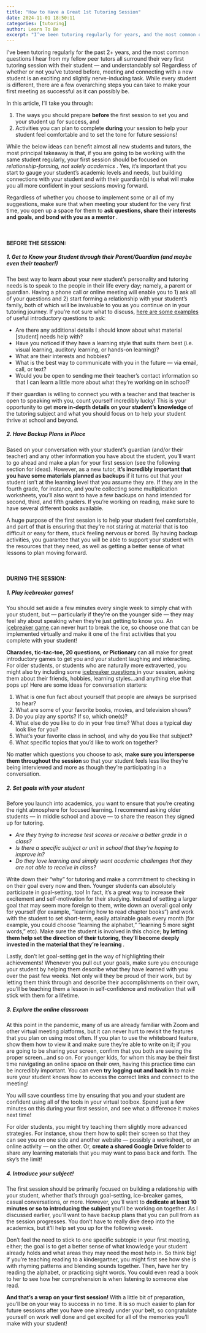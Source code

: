 ```yaml
---
title: "How to Have a Great 1st Tutoring Session"
date: 2024-11-01 18:50:11
categories: [tutoring]
author: Learn To Be
excerpt: "I’ve been tutoring regularly for years, and the most common questions I hear from my peers all surround their very first tutoring session with their student."
---
```


<p id="">
 I’ve been tutoring regularly for the past 2+ years, and the most common questions I hear from my fellow peer tutors all surround their very first tutoring session with their student — and understandably so! Regardless of whether or not you’ve tutored before, meeting and connecting with a new student is an exciting and slightly nerve-inducing task. While every student is different, there are a few overarching steps you can take to make your first meeting as successful as it can possibly be.
</p>
<p id="">
 In this article, I’ll take you through:
</p>
<ol id="">
 <li id="">
  The ways you should prepare
  <strong id="">
   before
  </strong>
  the first session to set you and your student up for success, and
 </li>
 <li id="">
  Activities you can plan to complete
  <strong id="">
   during
  </strong>
  your session to help your student feel comfortable and to set the tone for future sessions!
 </li>
</ol>
<p id="">
 While the below ideas can benefit almost all new students and tutors, the most principal takeaway is that, if you are going to be working with the same student regularly, your first session should be focused on
 <em id="">
  relationship-forming, not solely academics
 </em>
 . Yes, it’s important that you start to gauge your student’s academic levels and needs, but building connections with your student and with their guardian(s) is what will make you all more confident in your sessions moving forward.
</p>
<p id="">
 Regardless of whether you choose to implement some or all of my suggestions, make sure that when meeting your student for the very first time, you open up a space for them to
 <strong id="">
  ask questions, share their interests and goals, and bond with you as a mentor
 </strong>
 .
</p>
<p id="">
 ‍
</p>
<h4 id="">
 BEFORE THE SESSION:
</h4>
<h5 id="">
 1. Get to Know your Student through their Parent/Guardian (and maybe even their teacher!)
</h5>
<p id="">
 The best way to learn about your new student’s personality and tutoring needs is to speak to the people in their life every day; namely, a parent or guardian. Having a phone call or online meeting will enable you to 1) ask all of your questions and 2) start forming a relationship with your student’s family, both of which will be invaluable to you as you continue on in your tutoring journey. If you’re not sure what to discuss,
 <a href="https://help.learntobe.org/article/147-parentquestions" id="" target="_blank">
  here are some examples
 </a>
 of useful introductory questions to ask:
</p>
<ul id="">
 <li id="">
  Are there any additional details I should know about what material [student] needs help with?
 </li>
 <li id="">
  Have you noticed if they have a learning style that suits them best (i.e. visual learning, auditory learning, or hands-on learning)?
 </li>
 <li id="">
  What are their interests and hobbies?
 </li>
 <li id="">
  What is the best way to communicate with you in the future — via email, call, or text?
 </li>
 <li id="">
  Would you be open to sending me their teacher’s contact information so that I can learn a little more about what they’re working on in school?
 </li>
</ul>
<p id="">
 If their guardian is willing to connect you with a teacher and that teacher is open to speaking with you, count yourself incredibly lucky! This is your opportunity to get
 <strong id="">
  more in-depth details on your student’s knowledge
 </strong>
 of the tutoring subject and what you should focus on to help your student thrive at school and beyond.
</p>
<h5 id="">
 2. Have Backup Plans in Place
</h5>
<p id="">
 Based on your conversation with your student’s guardian (and/or their teacher) and any other information you have about the student, you’ll want to go ahead and make a plan for your first session (see the following section for ideas). However, as a new tutor,
 <strong id="">
  it’s incredibly important that you have some materials planned as backups
 </strong>
 if it turns out that your student isn’t at the learning level that you assume they are. If they are in the fourth grade, for instance, and you’re collecting some multiplication worksheets, you’ll also want to have a few backups on hand intended for second, third, and fifth graders. If you’re working on reading, make sure to have several different books available.
</p>
<p id="">
 A huge purpose of the first session is to help your student feel comfortable, and part of that is ensuring that they’re not staring at material that is too difficult or easy for them, stuck feeling nervous or bored. By having backup activities, you guarantee that you will be able to support your student with the resources that they need, as well as getting a better sense of what lessons to plan moving forward.
</p>
<p id="">
 ‍
</p>
<h4 id="">
 DURING THE SESSION:
</h4>
<h5 id="">
 1. Play icebreaker games!
</h5>
<p id="">
 You should set aside a few minutes every single week to simply chat with your student, but — particularly if they’re on the younger side — they may feel shy about speaking when they’re just getting to know you. An
 <a href="https://help.learntobe.org/article/146-icebreakers" id="" target="_blank">
  icebreaker game
 </a>
 can never hurt to break the ice, so choose one that can be implemented virtually and make it one of the first activities that you complete with your student!
</p>
<p id="">
 <strong id="">
  Charades, tic-tac-toe, 20 questions, or Pictionary
 </strong>
 can all make for great introductory games to get you and your student laughing and interacting. For older students, or students who are naturally more extraverted, you might also try including some
 <a href="https://help.learntobe.org/article/31-studentquestions" id="" target="_blank">
  icebreaker questions
 </a>
 in your session, asking them about their friends, hobbies, learning styles…and anything else that pops up! Here are some ideas for conversation starters:
</p>
<ol id="">
 <li id="">
  What is one fun fact about yourself that people are always be surprised to hear?
 </li>
 <li id="">
  What are some of your favorite books, movies, and television shows?
 </li>
 <li id="">
  Do you play any sports? If so, which one(s)?
 </li>
 <li id="">
  What else do you like to do in your free time? What does a typical day look like for you?
 </li>
 <li id="">
  What’s your favorite class in school, and why do you like that subject?
 </li>
 <li id="">
  What specific topics that you’d like to work on together?
 </li>
</ol>
<p id="">
 No matter which questions you choose to ask,
 <strong id="">
  make sure you intersperse them throughout the session
 </strong>
 so that your student feels less like they’re being interviewed and more as though they’re participating in a conversation.
</p>
<h5 id="">
 2. Set goals with your student
</h5>
<p id="">
 Before you launch into academics, you want to ensure that you’re creating the right atmosphere for focused learning. I recommend asking older students — in middle school and above — to share the reason they signed up for tutoring.
</p>
<ul id="">
 <li id="">
  <em id="">
   Are they trying to increase test scores or receive a better grade in a class?
  </em>
 </li>
 <li id="">
  <em id="">
   Is there a specific subject or unit in school that they’re hoping to improve in?
  </em>
 </li>
 <li id="">
  <em id="">
   Do they love learning and simply want academic challenges that they are not able to receive in class?
  </em>
 </li>
</ul>
<p id="">
 Write down their “why” for tutoring and make a commitment to checking in on their goal every now and then. Younger students can absolutely participate in goal-setting, too! In fact, it’s a great way to increase their excitement and self-motivation for their studying. Instead of setting a larger goal that may seem more foreign to them, write down an overall goal only for yourself (for example, “learning how to read chapter books”) and work with the student to set short-term, easily attainable goals every month (for example, you could choose “learning the alphabet,” “learning 5 more sight words,” etc). Make sure the student is involved in this choice;
 <strong id="">
  by letting them help set the direction of their tutoring, they’ll become deeply invested in the material that they’re learning
 </strong>
 .
</p>
<p id="">
 Lastly, don’t let goal-setting get in the way of highlighting their achievements! Whenever you pull out your goals, make sure you encourage your student by helping them describe what they have learned with you over the past few weeks. Not only will they be proud of their work, but by letting them think through and describe their accomplishments on their own, you’ll be teaching them a lesson in self-confidence and motivation that will stick with them for a lifetime.
</p>
<h5 id="">
 3. Explore the online classroom
</h5>
<p id="">
 At this point in the pandemic, many of us are already familiar with Zoom and other virtual meeting platforms, but it can never hurt to revisit the features that you plan on using most often. If you plan to use the whiteboard feature, show them how to view it and make sure they’re able to write on it; if you are going to be sharing your screen, confirm that you both are seeing the proper screen…and so on. For younger kids, for whom this may be their first time navigating an online space on their own, having this practice time can be incredibly important. You can even
 <strong id="">
  try
 </strong>
 <strong id="">
  logging out and back in
 </strong>
 to make sure your student knows how to access the correct links and connect to the meeting!
</p>
<p id="">
 You will save countless time by ensuring that you and your student are confident using all of the tools in your virtual toolbox. Spend just a few minutes on this during your first session, and see what a difference it makes next time!
</p>
<p id="">
 For older students, you might try teaching them slightly more advanced strategies. For instance, show them how to split their screen so that they can see you on one side and another website — possibly a worksheet, or an online activity — on the other. Or,
 <strong id="">
  create a shared Google Drive folder
 </strong>
 to share any learning materials that you may want to pass back and forth. The sky’s the limit!
</p>
<h5 id="">
 4. Introduce your subject!
</h5>
<p id="">
 The first session should be primarily focused on building a relationship with your student, whether that’s through goal-setting, ice-breaker games, casual conversations, or more. However, you’ll want to
 <strong id="">
  dedicate at least 10 minutes or so to introducing the subject
 </strong>
 you’ll be working on together. As I discussed earlier, you’ll want to have backup plans that you can pull from as the session progresses. You don’t have to really dive deep into the academics, but it’ll help set you up for the following week.
</p>
<p id="">
 Don’t feel the need to stick to one specific subtopic in your first meeting, either; the goal is to get a better sense of what knowledge your student already holds and what areas they may need the most help in. So think big! If you’re teaching reading to a kindergartner, you might first see how she is with rhyming patterns and blending sounds together. Then, have her try reading the alphabet, or practicing sight words. You could even read a book to her to see how her comprehension is when listening to someone else read.
</p>
<p id="">
 <strong id="">
  And that’s a wrap on your first session!
 </strong>
 With a little bit of preparation, you’ll be on your way to success in no time. It is so much easier to plan for future sessions after you have one already under your belt, so congratulate yourself on work well done and get excited for all of the memories you’ll make with your student!
 <a href="https://medium.com/tag/online-tutoring?source=post_page-----b5bb071e9bda---------------online_tutoring-----------------" id="">
  <br/>
 </a>
</p>
<p id="">
 ‍
</p>
